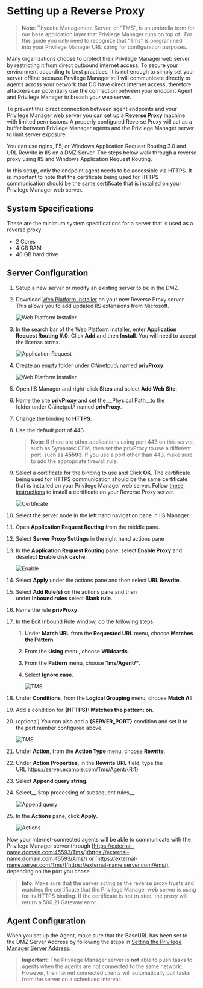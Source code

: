 [title]: # (Reverse Proxy Setup)
[tags]: # (reverse)
[priority]: # (2)
# Setting up a Reverse Proxy

>**Note**:
>Thycotic Management Server, or “TMS”, is an umbrella term for our base application layer that Privilege Manager runs on top of.  For this guide you only need to recognize that "Tms" is programmed into your Privilege Manager URL string for configuration purposes.

Many organizations choose to protect their Privilege Manager web server by restricting it from direct outbound internet access. To secure your environment according to best practices, it is not enough to simply set your server offline because Privilege Manager still will communicate directly to agents across your network that DO have direct internet access, therefore attackers can potentially use the connection between your endpoint Agent and Privilege Manager to breach your web server.

To prevent this direct connection between agent endpoints and your Privilege Manager web server you can set up a __Reverse Proxy__ machine with limited permissions. A properly configured Reverse Proxy will act as a buffer between Privilege Manager agents and the Privilege Manager server to limit server exposure.

You can use nginx, F5, or Windows Application Request Routing 3.0 and URL Rewrite in IIS on a DMZ Server. The steps below walk through a reverse proxy using IIS and Windows Application Request Routing.

In this setup, only the endpoint agent needs to be accessible via HTTPS. It is important to note that the certificate being used for HTTPS communication should be the same certificate that is installed on your Privilege Manager web server.

## System Specifications

These are the minimum system specifications for a server that is used as a reverse proxy:

* 2 Cores
* 4 GB RAM
* 40 GB hard drive

## Server Configuration

1. Setup a new server or modify an existing server to be in the DMZ.
1. Download [Web Platform Installer](http://www.microsoft.com/web/downloads/platform.aspx) on your new Reverse Proxy server. This allows you to add updated IIS extensions from Microsoft.

   ![Web Platform Installer](images/proxy/pr-2.png)
1. In the search bar of the Web Platform Installer, enter __Application Request Routing #.0__. Click __Add__ and then __Install__. You will need to accept the license terms.

   ![Application Request](images/proxy/61b45b6ccb4cf9e804d8ca4643f424d3.png)
1. Create an empty folder under C:\\inetpub\\ named __privProxy__.

   ![Web Platform Installer](images/proxy/pr-1.png)
1. Open IIS Manager and right-click __Sites__ and select __Add Web Site__.
1. Name the site __privProxy__ and set the __Physical Path__to the folder under C:\\inetpub\\ named __privProxy__.
1. Change the binding to __HTTPS__.
1. Use the default port of 443.
   >**Note**:
   >If there are other applications using port 443 on this server, such as Symantec CEM, then set the privProxy to use a different port, such as __45593__. If you use a port other than 443, make sure to add the appropriate firewall rule.
1. Select a certificate for the binding to use and Click __OK__. The certificate being used for HTTPS communication should be the same certificate that is installed on your Privilege Manager web server. Follow [these instructions](https://thycotic.force.com/support/s/article/Trusting-an-SSL-Certificate-on-a-Client-Machine) to install a certificate on your Reverse Proxy server. 

   ![Certificate](images/proxy/35629e862fbc4c513a98ba891874e52e.png)
1. Select the server node in the left hand navigation pane in IIS Manager.
1. Open __Application Request Routing__ from the middle pane.
1. Select __Server Proxy Settings__ in the right hand actions pane
1. In the __Application Request Routing__ pane, select __Enable Proxy__ and deselect __Enable disk cache__. 

   ![Enable](images/proxy/e7ec2a6643604dd113be1d819c0fb097.png)
1. Select __Apply__ under the actions pane and then select __URL Rewrite__.
1. Select __Add Rule(s)__ on the actions pane and then under __Inbound rules__ select __Blank rule__.
1. Name the rule __privProxy__.
1. In the Edit Inbound Rule window, do the following steps:

   1. Under __Match URL__ from the __Requested URL__ menu, choose __Matches the Pattern__.
   1. From the __Using__ menu, choose __Wildcards__.
   1. From the __Pattern__ menu, choose __Tms/Agent/*__.
   1. Select __Ignore case__.

      ![TMS](images/proxy/af81bbaabd7c92ac3ce77402beea8501.png)
1. Under __Conditions__, from the __Logical Grouping__ menu, choose __Match All__.
1. Add a condition for __{HTTPS}: Matches the pattern: on__.
1. (optional) You can also add a __{SERVER_PORT}__ condition and set it to the port number configured above.  

   ![TMS](images/proxy/4fce737ade8cda4a0bee58f47a83eaed.png)
1. Under __Action__, from the __Action Type__ menu, choose __Rewrite__.
1. Under __Action Properties__, in the __Rewrite URL__ field, type the URL https://server.example.com/Tms/Agent/{R:1}
1. Select __Append query string__.
1. Select__ Stop processing of subsequent rules__.

   ![Append query](images/proxy/2ef018fffaac090cfbd244476fd89fc7.png)
1. In the __Actions__ pane, click __Apply__.

   ![Actions](images/proxy/e99d60248b0860fc077e2a746828965b.png)

Now your internet-connected agents will be able to communicate with the Privilege Manager server
through [https://external-name.domain.com:45593/Tms/](https://external-name.domain.com:45593/Ams/) or [https://external-name.server.com/Tms/](https://external-name.server.com/Ams/), depending on the port you chose.

>**Info**:
>Make sure that the server acting as the reverse proxy trusts and matches the certificate that the Privilege Manager web server is using for its HTTPS binding. If the certificate is not trusted, the proxy will return a 500.21 Gateway error.

## Agent Configuration

When you set up the Agent, make sure that the BaseURL has been set to the DMZ Server Address by following the steps in [Setting the Privilege Manager Server Address](https://thycotic.force.com/support/s/article/Setting-the-Privilege-Manager-Server-Address).

>**Important**:
>The Privilege Manager server is __not__ able to push tasks to agents when the agents are not connected to the same network. However, the internet connected clients will automatically pull tasks from the server on a scheduled interval.
